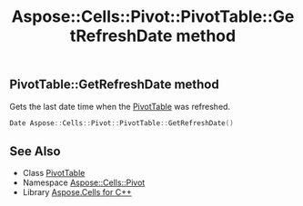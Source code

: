 ﻿---
title: Aspose::Cells::Pivot::PivotTable::GetRefreshDate method
linktitle: GetRefreshDate
second_title: Aspose.Cells for C++ API Reference
description: 'Aspose::Cells::Pivot::PivotTable::GetRefreshDate method. Gets the last date time when the PivotTable was refreshed in C++.'
type: docs
weight: 1000
url: /cpp/aspose.cells.pivot/pivottable/getrefreshdate/
---
## PivotTable::GetRefreshDate method


Gets the last date time when the [PivotTable](../) was refreshed.

```cpp
Date Aspose::Cells::Pivot::PivotTable::GetRefreshDate()
```

## See Also

* Class [PivotTable](../)
* Namespace [Aspose::Cells::Pivot](../../)
* Library [Aspose.Cells for C++](../../../)
